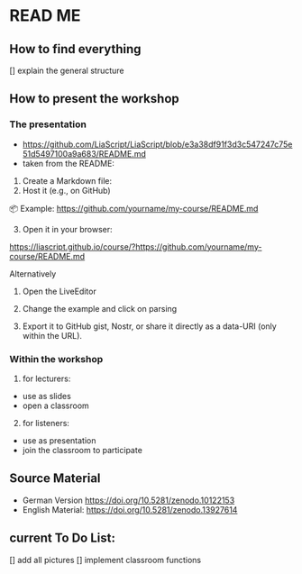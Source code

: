 # READ ME 

## How to find everything 
[] explain the general structure

## How to present the workshop 
### The presentation 
- https://github.com/LiaScript/LiaScript/blob/e3a38df91f3d3c547247c75e51d5497100a9a683/README.md
- taken from the README:

1. Create a Markdown file:
2. Host it (e.g., on GitHub)

📦 Example: https://github.com/yourname/my-course/README.md

3. Open it in your browser:

https://liascript.github.io/course/?https://github.com/yourname/my-course/README.md

Alternatively
1. Open the LiveEditor

2. Change the example and click on parsing

3. Export it to GitHub gist, Nostr, or share it directly as a data-URI (only within the URL).

### Within the workshop
1. for lecturers:
- use as slides
- open a classroom
2. for listeners:
- use as presentation
- join the classroom to participate

## Source Material 
- German Version 
https://doi.org/10.5281/zenodo.10122153
- English Material:
https://doi.org/10.5281/zenodo.13927614


## current To Do List: 
[] add all pictures 
[] implement classroom functions

